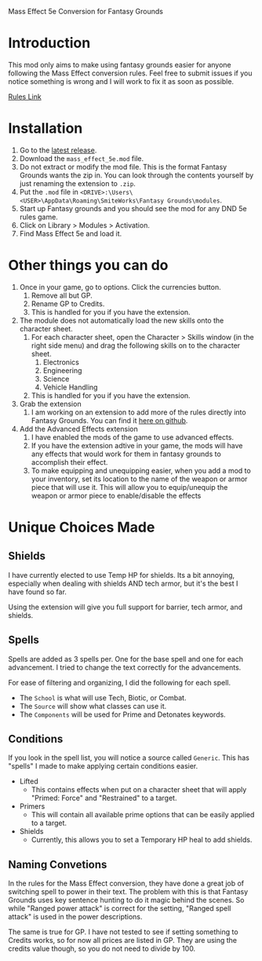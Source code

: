 Mass Effect 5e Conversion for Fantasy Grounds

# Introduction

This mod only aims to make using fantasy grounds easier for anyone following the Mass Effect conversion rules.  Feel free to submit issues if you notice something is wrong and I will work to fix it as soon as possible.

[Rules Link](https://n7.world)

# Installation

1. Go to the [latest release](https://github.com/stygiansabyss/mass-effect-5e-fantasy-grounds-mod/releases/latest).
2. Download the `mass_effect_5e.mod` file.
3. Do not extract or modify the mod file.  This is the format Fantasy Grounds wants the zip in.  You can look through the contents yourself by just renaming the extension to `.zip`.
4. Put the `.mod` file in `<DRIVE>:\Users\<USER>\AppData\Roaming\SmiteWorks\Fantasy Grounds\modules`.
5. Start up Fantasy grounds and you should see the mod for any DND 5e rules game.
6. Click on Library > Modules > Activation.
7. Find Mass Effect 5e and load it.

# Other things you can do

1. Once in your game, go to options.  Click the currencies button.
    1. Remove all but GP.
    2. Rename GP to Credits.
    3. This is handled for you if you have the extension.
2. The module does not automatically load the new skills onto the character sheet.
	1. For each character sheet, open the Character > Skills window (in the right side menu) and drag the following skills on to the character sheet.
		1. Electronics
		2. Engineering
		3. Science
		4. Vehicle Handling
	2. This is handled for you if you have the extension.
3. Grab the extension
	1. I am working on an extension to add more of the rules directly into Fantasy Grounds.  You can find it [here on github](https://github.com/stygiansabyss/mass-effect-5e-fantasy-grounds-ext).
4. Add the Advanced Effects extension
	1. I have enabled the mods of the game to use advanced effects.
	2. If you have the extension adtive in your game, the mods will have any effects that would work for them in fantasy grounds to accomplish their effect.
	3. To make equipping and unequipping easier, when you add a mod to your inventory, set its location to the name of the weapon or armor piece that will use it.  This will allow you to equip/unequip the weapon or armor piece to enable/disable the effects

# Unique Choices Made

## Shields

I have currently elected to use Temp HP for shields.  Its a bit annoying, especially when dealing with shields AND tech armor, but it's the best I have found so far.

Using the extension will give you full support for barrier, tech armor, and shields.

## Spells

Spells are added as 3 spells per.  One for the base spell and one for each advancement.  I tried to change the text correctly for the advancements.

For ease of filtering and organizing, I did the following for each spell.

- The `School` is what will use Tech, Biotic, or Combat.
- The `Source` will show what classes can use it.
- The `Components` will be used for Prime and Detonates keywords.

## Conditions

If you look in the spell list, you will notice a source called `Generic`.  This has "spells" I made to make applying certain conditions easier.

- Lifted
	- This contains effects when put on a character sheet that will apply "Primed: Force" and "Restrained" to a target.
- Primers
	- This will contain all available prime options that can be easily applied to a target.
- Shields
	- Currently, this allows you to set a Temporary HP heal to add shields.

## Naming Convetions

In the rules for the Mass Effect conversion, they have done a great job of switching spell to power in their text.  The problem with this is that Fantasy Grounds uses key sentence hunting to do it magic behind the scenes.  So while "Ranged power attack" is correct for the setting, "Ranged spell attack" is used in the power descriptions.

The same is true for GP.  I have not tested to see if setting something to Credits works, so for now all prices are listed in GP.  They are using the credits value though, so you do not need to divide by 100.